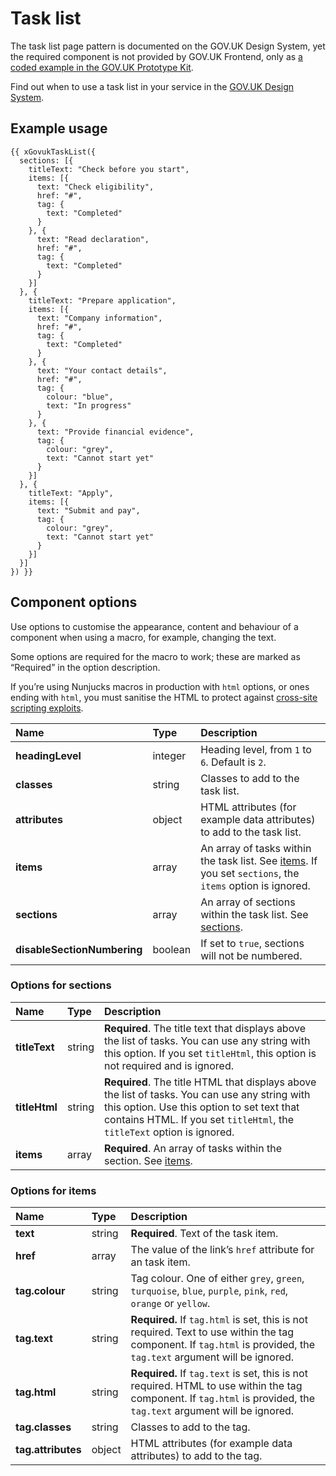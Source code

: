 # Task list

The task list page pattern is documented on the GOV.UK Design System, yet the required component is not provided by GOV.UK Frontend, only as [a coded example in the GOV.UK Prototype Kit](https://govuk-prototype-kit.herokuapp.com/docs/templates/task-list).

Find out when to use a task list in your service in the [GOV.UK Design System](https://design-system.service.gov.uk/patterns/task-list-pages/).

## Example usage

```njk
{{ xGovukTaskList({
  sections: [{
    titleText: "Check before you start",
    items: [{
      text: "Check eligibility",
      href: "#",
      tag: {
        text: "Completed"
      }
    }, {
      text: "Read declaration",
      href: "#",
      tag: {
        text: "Completed"
      }
    }]
  }, {
    titleText: "Prepare application",
    items: [{
      text: "Company information",
      href: "#",
      tag: {
        text: "Completed"
      }
    }, {
      text: "Your contact details",
      href: "#",
      tag: {
        colour: "blue",
        text: "In progress"
      }
    }, {
      text: "Provide financial evidence",
      tag: {
        colour: "grey",
        text: "Cannot start yet"
      }
    }]
  }, {
    titleText: "Apply",
    items: [{
      text: "Submit and pay",
      tag: {
        colour: "grey",
        text: "Cannot start yet"
      }
    }]
  }]
}) }}
```

## Component options

Use options to customise the appearance, content and behaviour of a component when using a macro, for example, changing the text.

Some options are required for the macro to work; these are marked as “Required” in the option description.

If you’re using Nunjucks macros in production with `html` options, or ones ending with `html`, you must sanitise the HTML to protect against [cross-site scripting exploits](https://developer.mozilla.org/en-US/docs/Glossary/Cross-site_scripting).

| Name | Type | Description |
| :--- | :--- | :---------- |
| **headingLevel** | integer | Heading level, from `1` to `6`. Default is `2`. |
| **classes** | string | Classes to add to the task list. |
| **attributes** | object | HTML attributes (for example data attributes) to add to the task list. |
| **items** | array | An array of tasks within the task list. See [items](#options-for-items). If you set `sections`, the `items` option is ignored. |
| **sections** | array | An array of sections within the task list. See [sections](#options-for-sections). |
| **disableSectionNumbering** | boolean | If set to `true`, sections will not be numbered. |

### Options for sections

| Name | Type | Description |
| :--- | :--- | :---------- |
| **titleText** | string | **Required**. The title text that displays above the list of tasks. You can use any string with this option. If you set `titleHtml`, this option is not required and is ignored. |
| **titleHtml** | string | **Required**. The title HTML that displays above the list of tasks. You can use any string with this option. Use this option to set text that contains HTML. If you set `titleHtml`, the `titleText` option is ignored. |
| **items** | array | **Required**. An array of tasks within the section. See [items](#options-for-items). |

### Options for items

| Name | Type | Description |
| :--- | :--- | :---------- |
| **text** | string | **Required**. Text of the task item. |
| **href** | array | The value of the link’s `href` attribute for an task item. |
| **tag.colour** | string | Tag colour. One of either `grey`, `green`, `turquoise`, `blue`, `purple`, `pink`, `red`, `orange` or `yellow`. |
| **tag.text** | string | **Required.** If `tag.html` is set, this is not required. Text to use within the tag component. If `tag.html` is provided, the `tag.text` argument will be ignored. |
| **tag.html** | string | **Required.** If `tag.text` is set, this is not required. HTML to use within the tag component. If `tag.html` is provided, the `tag.text` argument will be ignored. |
| **tag.classes** | string | Classes to add to the tag. |
| **tag.attributes** | object | HTML attributes (for example data attributes) to add to the tag. |
